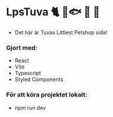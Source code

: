 # LpsTuva 🐈 🦜🐟 🐢 🐶

- Det här är Tuvas Littlest Petshop sida! 

### Gjort med:
- React
- Vite
- Typescript
- Styled Components


### För att köra projektet lokalt:

- npm run dev